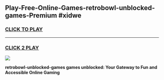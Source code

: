
## Play-Free-Online-Games-retrobowl-unblocked-games-Premium #xidwe
<h3>
<a href="https://premium.freeplayer.one?title=retrobowl-unblocked-games&ref=8M">CLICK TO PLAY</a></h3>
<hr>

<h3>
<a href="https://premium.freeplayer.one?title=retrobowl-unblocked-games&ref=8M">CLICK 2 PLAY</a>
  
</h3>

<a href="https://premium.freeplayer.one?title=retrobowl-unblocked-games&ref=8M"><img src="https://clearcache.store/games.png"></a>


**retrobowl-unblocked-games games unblocked: Your Gateway to Fun and Accessible Online Gaming**
